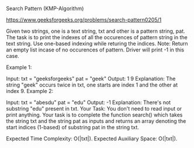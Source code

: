 Search Pattern (KMP-Algorithm)

https://www.geeksforgeeks.org/problems/search-pattern0205/1

Given two strings, one is a text string, txt and other is a pattern string, pat. The task is to print the indexes of all the occurences of pattern string in the text string. Use one-based indexing while returing the indices. 
Note: Return an empty list incase of no occurences of pattern. Driver will print -1 in this case.

Example 1:

Input:
txt = "geeksforgeeks"
pat = "geek"
Output: 
1 9
Explanation: 
The string "geek" occurs twice in txt, one starts are index 1 and the other at index 9. 
Example 2:

Input: 
txt = "abesdu"
pat = "edu"
Output: 
-1
Explanation: 
There's not substring "edu" present in txt.
Your Task:
You don't need to read input or print anything. Your task is to complete the function search() which takes the string txt and the string pat as inputs and returns an array denoting the start indices (1-based) of substring pat in the string txt. 

Expected Time Complexity: O(|txt|).
Expected Auxiliary Space: O(|txt|).
